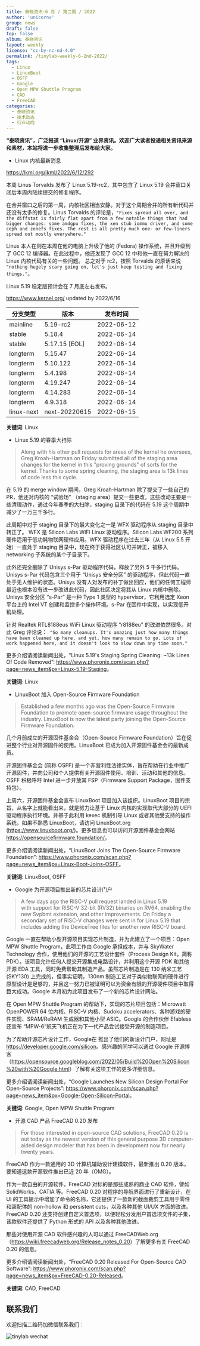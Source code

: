 ```yaml
---
title: 泰晓资讯·6 月 / 第二期 / 2022
author: 'unicornx'
group: news
draft: false
top: false
album: 泰晓资讯
layout: weekly
license: "cc-by-nc-nd-4.0"
permalink: /tinylab-weekly-6-2nd-2022/
tags:
  - Linux
  - LinuxBoot
  - OSFF
  - Google
  - Open MPW Shuttle Program
  - CAD
  - FreeCAD
categories:
  - 泰晓资讯
  - 技术动态
  - 行业动向
---
```


**“泰晓资讯”，广泛报道 “Linux/开源” 业界资讯。欢迎广大读者投递相关资讯来源和素材，本站将进一步收集整理后发布给大家。**

- Linux 内核最新消息

<https://lkml.org/lkml/2022/6/12/292>

本周 Linus Torvalds 发布了 Linux 5.19-rc2，其中包含了 Linux 5.19 合并窗口关闭后本周内陆续提交的修复程序。

在合并窗口之后的第一周，内核社区相当安静。对于这个周期合并的所有新代码并还没有太多的修复。Linus Torvalds 的评论是，`"Fixes spread all over, and the diffstat is fairly flat apart from a few notable things that had bigger changes: some amdgpu fixes, the xen stub iommu driver, and some ceph and zonefs fixes. The rest is all pretty much one- or few-liners spread out mostly everywhere."`

Linus 本人在则在本周在他的电脑上升级了他的 (Fedora) 操作系统，并且升级到了 GCC 12 编译器。在此过程中，他还发现了 GCC 12 中和他一直在努力解决的 Linux 内核代码有关的一些问题。 总之对于 rc2，按照 Torvalds 的原话来说 `"nothing hugely scary going on, let's just keep testing and fixing things."`。

Linux 5.19 稳定版预计会在 7 月底左右发布。

<https://www.kernel.org/> updated by 2022/6/16

|分支类型        |版本            |发布时间  |
|----------------|----------------|----------|
|mainline        |5.19-rc2        |2022-06-12|
|stable          |5.18.4          |2022-06-14|
|stable          |5.17.15 [EOL]   |2022-06-14|
|longterm        |5.15.47         |2022-06-14|
|longterm        |5.10.122        |2022-06-14|
|longterm        |5.4.198         |2022-06-14|
|longterm        |4.19.247        |2022-06-14|
|longterm        |4.14.283        |2022-06-14|
|longterm        |4.9.318         |2022-06-14|
|linux-next      |next-20220615   |2022-06-15|

**关键词**: Linux

- Linux 5.19 的春季大扫除

> Along with his other pull requests for areas of the kernel he oversees, Greg Kroah-Hartman on Friday submitted all of the staging area changes for the kernel in this "proving grounds" of sorts for the kernel. Thanks to some spring cleaning, the staging area is 13k lines of code less this cycle.

在 5.19 的 merge window 期间，Greg Kroah-Hartman 除了提交了一些自己的 PR，他还对内核的 “试验场” （staging area）提交一些更改，这些改动主要是一些清理动作，通过今年春季的大扫除，staging 目录下的代码在 5.19 这个周期中减少了一万三千多行。

此周期中对于 staging 目录下的最大变化之一是 WFX 驱动程序从 staging 目录中转正了。 WFX 是 Silicon Labs WiFi Linux 驱动程序。Silicon Labs WF200 系列硬件适用于低功耗物联网硬件应用。WFX 驱动程序在过去三年（从 Linux 5.5 开始）一直处于 staging 目录中，现在终于获得社区认可并转正，被移入 networking 子系统的某个子目录下。

此外还完全删除了 Unisys s-Par 驱动程序代码，释放了另外 5 千多行代码。Unisys s-Par 代码包含三个用于 “Unisys 安全分区” 的驱动程序，但此代码一直处于无人维护的状态。Unisys 没有人对发布的补丁做出回应，他们的任何工程师最近也根本没有进一步改进此代码，因此社区决定将其从 Linux 内核中删除。Unisys 安全分区 “s-Par” 是一种 Type 1 类型的 hypervisor，它利用选定 Xeon 平台上的 Intel VT 创建和监控多个操作环境。s-Par 在固件中实现，以实现低开销处理。

针对 Realtek RTL8188eus WiFi Linux 驱动程序 “r8188eu” 的改进依然很多。对此 Greg 评论说：` "So many cleanups. It's amazing just how many things have been cleaned up here, and yet, how many remain to go. Lots of work happened here, and it doesn't look to slow down any time soon."`

更多介绍请阅读新闻出处，“Linux 5.19's Staging Spring Cleaning: ~13k Lines Of Code Removed​”: <https://www.phoronix.com/scan.php?page=news_item&px=Linux-5.19-Staging>。

**关键词**: Linux

- LinuxBoot 加入 Open-Source Firmware Foundation

> Established a few months ago was the Open-Source Firmware Foundation to promote open-source firmware usage throughout the industry. LinuxBoot is now the latest party joining the Open-Source Firmware Foundation.

几个月前成立的开源固件基金会（Open-Source Firmware Foundation）旨在促进整个行业对开源固件的使用。LinuxBoot 已成为加入开源固件基金会的最新成员。

开源固件基金会 (简称 OSFF) 是一个非营利性法律实体，旨在帮助在行业中推广开源固件，并向公司和个人提供有关开源固件使用、培训、活动和其他的信息。OSFF 积极呼吁 Intel 进一步开放其 FSP（Firmware Support Package，固件支持包）。

上周六，开源固件基金会宣布 LinuxBoot 项目加入该组织。LinuxBoot 项目的宗旨，从名字上就能看出来，就是努力让基于 Linux 内核的实现取代大部分的 UEFI 驱动程序执行环境。并基于此利用 kexec 机制引导 Linux 或者其他受支持的操作系统。如果不熟悉 LinuxBoot，请访问 LinuxBoot.org (<https://www.linuxboot.org/>)。更多信息也可以访问开源固件基金会网站 <https://opensourcefirmware.foundation/>。

更多介绍请阅读新闻出处，“LinuxBoot Joins The Open-Source Firmware Foundation”: <https://www.phoronix.com/scan.php?page=news_item&px=Linux-Boot-Joins-OSFF>。

**关键词**: LinuxBoot, OSFF

- Google 为开源项目推出新的芯片设计门户

> A few days ago the RISC-V pull request landed in Linux 5.19 with support for RISC-V 32-bit (RV32) binaries on RV64, enabling the new Svpbmt extension, and other improvements. On Friday a secondary set of RISC-V changes were sent in for Linux 5.19 that includes adding the DeviceTree files for another new RISC-V board.

Google 一直在帮助小型开源项目实现芯片制造，并为此建立了一个项目：Open MPW Shuttle Program，此项工作由 Google
承担成本，并与 SkyWater Technology 合作，使用他们的开源的工艺设计套件（Process Design Kit，简称PDK）。该项目允许任何人提交开源集成电路设计，并利用这个开源 PDK 和其他开源 EDA 工具，同时免费帮助其制造产品。虽然芯片制造是在 130 纳米工艺 (SKY130) 上完成的，但事实证明，130nm 制造工艺对于类似物联网的硬件进行原型设计是足够的，并且这一努力已被证明可以为资金有限的开源硬件项目中取得巨大成功。Google 本月初为此项目发布了一个新的芯片设计网站。

在 Open MPW Shuttle Program 的帮助下，实现的芯片项目包括：Microwatt OpenPOWER 64 位内核、RISC-V 内核、Sudoku accelerators、各种游戏的硬件实现、SRAM/ReRAM 生成器和其他小型 ASIC。Google 的合作伙伴 Efabless 还宣布 “MPW-6”航天飞机正在为下一代产品尝试接受开源的制造项目。

为了帮助开源芯片设计工作，Google在 推出了他们的新设计门户，网址是 <https://developer.google.com/silicon>。感兴趣的同学可以通过 Google 开源博客（<https://opensource.googleblog.com/2022/05/Build%20Open%20Silicon%20with%20Google.html>）了解有关这项工作的更多详细信息。

更多介绍请阅读新闻出处，“Google Launches New Silicon Design Portal For Open-Source Projects”: <https://www.phoronix.com/scan.php?page=news_item&px=Google-Open-Silicon-Portal>。

**关键词**: Google, Open MPW Shuttle Program

- 开源 CAD 产品 FreeCAD 0.20 发布
                                              
> For those interested in open-source CAD solutions, FreeCAD 0.20 is out today as the newest version of this general purpose 3D computer-aided design modeler that has been in development now for nearly twenty years.

FreeCAD 作为一款通用的 3D 计算机辅助设计建模软件，最新推出 0.20 版本，要知道这款开源软件推出已近 20 年（OMG）。

作为一款自由的开源软件，FreeCAD 对标的是那些成熟的商业 CAD 软件，譬如 SolidWorks、CATIA 等。FreeCAD 0.20 对程序的导航界面进行了重新设计，在 UI 的工具提示中增加了命令的名称，它还提供了一款新的截面裁剪工具用于零件和装配体的 non-hollow 和 persistent cuts，以及各种其他 UI/UX 方面的改进。 FreeCAD 0.20 还支持创建自定义首选项，以便轻松分发用户首选项文件的子集，该款软件还提供了 Python 形式的 API 以及各种其他改进。

那些对使用开源 CAD 软件感兴趣的人可以通过 FreeCADWeb.org （<https://wiki.freecadweb.org/Release_notes_0.20>）了解更多有关 FreeCAD 0.20 的信息。

更多介绍请阅读新闻出处，“FreeCAD 0.20 Released For Open-Source CAD Software”: <https://www.phoronix.com/scan.php?page=news_item&px=FreeCAD-0.20-Released>。

**关键词**: CAD, FreeCAD

## 联系我们

欢迎扫描二维码加微信联系我们：

![tinylab wechat](/images/wechat/tinylab.jpg)
